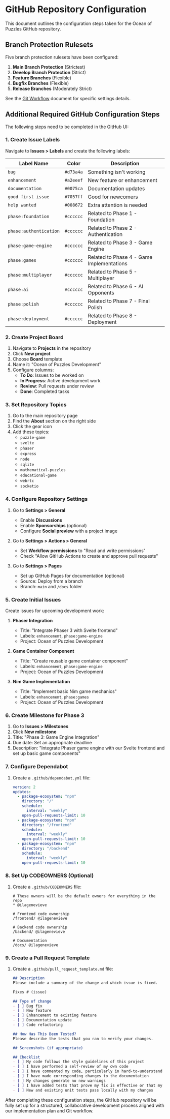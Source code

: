 # GitHub Repository Configuration

This document outlines the configuration steps taken for the Ocean of Puzzles GitHub repository.

## Branch Protection Rulesets

Five branch protection rulesets have been configured:

1. **Main Branch Protection** (Strictest)
2. **Develop Branch Protection** (Strict)
3. **Feature Branches** (Flexible)
4. **Bugfix Branches** (Flexible)
5. **Release Branches** (Moderately Strict)

See the [Git Workflow](dev-workflow/git-workflow.md) document for specific settings details.

## Additional Required GitHub Configuration Steps

The following steps need to be completed in the GitHub UI:

### 1. Create Issue Labels

Navigate to **Issues > Labels** and create the following labels:

| Label Name | Color | Description |
|------------|-------|-------------|
| `bug` | `#d73a4a` | Something isn't working |
| `enhancement` | `#a2eeef` | New feature or enhancement |
| `documentation` | `#0075ca` | Documentation updates |
| `good first issue` | `#7057ff` | Good for newcomers |
| `help wanted` | `#008672` | Extra attention is needed |
| `phase:foundation` | `#cccccc` | Related to Phase 1 - Foundation |
| `phase:authentication` | `#cccccc` | Related to Phase 2 - Authentication |
| `phase:game-engine` | `#cccccc` | Related to Phase 3 - Game Engine |
| `phase:games` | `#cccccc` | Related to Phase 4 - Game Implementations |
| `phase:multiplayer` | `#cccccc` | Related to Phase 5 - Multiplayer |
| `phase:ai` | `#cccccc` | Related to Phase 6 - AI Opponents |
| `phase:polish` | `#cccccc` | Related to Phase 7 - Final Polish |
| `phase:deployment` | `#cccccc` | Related to Phase 8 - Deployment |

### 2. Create Project Board

1. Navigate to **Projects** in the repository
2. Click **New project**
3. Choose **Board** template
4. Name it: "Ocean of Puzzles Development"
5. Configure columns:
   - **To Do**: Issues to be worked on
   - **In Progress**: Active development work
   - **Review**: Pull requests under review
   - **Done**: Completed tasks

### 3. Set Repository Topics

1. Go to the main repository page
2. Find the **About** section on the right side
3. Click the gear icon
4. Add these topics:
   - `puzzle-game`
   - `svelte`
   - `phaser`
   - `express`
   - `node`
   - `sqlite`
   - `mathematical-puzzles`
   - `educational-game`
   - `webrtc`
   - `socketio`

### 4. Configure Repository Settings

1. Go to **Settings > General**
   - Enable **Discussions**
   - Enable **Sponsorships** (optional)
   - Configure **Social preview** with a project image

2. Go to **Settings > Actions > General**
   - Set **Workflow permissions** to "Read and write permissions"
   - Check "Allow GitHub Actions to create and approve pull requests"

3. Go to **Settings > Pages**
   - Set up GitHub Pages for documentation (optional)
   - Source: Deploy from a branch
   - Branch: `main` and `/docs` folder

### 5. Create Initial Issues

Create issues for upcoming development work:

1. **Phaser Integration**
   - Title: "Integrate Phaser 3 with Svelte frontend"
   - Labels: `enhancement`, `phase:game-engine`
   - Project: Ocean of Puzzles Development

2. **Game Container Component**
   - Title: "Create reusable game container component"
   - Labels: `enhancement`, `phase:game-engine`
   - Project: Ocean of Puzzles Development

3. **Nim Game Implementation**
   - Title: "Implement basic Nim game mechanics"
   - Labels: `enhancement`, `phase:games`
   - Project: Ocean of Puzzles Development

### 6. Create Milestone for Phase 3

1. Go to **Issues > Milestones**
2. Click **New milestone**
3. Title: "Phase 3: Game Engine Integration"
4. Due date: Set an appropriate deadline
5. Description: "Integrate Phaser game engine with our Svelte frontend and set up basic game components"

### 7. Configure Dependabot

1. Create a `.github/dependabot.yml` file:
   ```yaml
   version: 2
   updates:
     - package-ecosystem: "npm"
       directory: "/"
       schedule:
         interval: "weekly"
       open-pull-requests-limit: 10
     - package-ecosystem: "npm"
       directory: "/frontend"
       schedule:
         interval: "weekly"
       open-pull-requests-limit: 10
     - package-ecosystem: "npm"
       directory: "/backend"
       schedule:
         interval: "weekly"
       open-pull-requests-limit: 10
   ```

### 8. Set Up CODEOWNERS (Optional)

1. Create a `.github/CODEOWNERS` file:
   ```
   # These owners will be the default owners for everything in the repo
   * @ilagenevieve

   # Frontend code ownership
   /frontend/ @ilagenevieve

   # Backend code ownership
   /backend/ @ilagenevieve

   # Documentation
   /docs/ @ilagenevieve
   ```

### 9. Create a Pull Request Template

1. Create a `.github/pull_request_template.md` file:
   ```markdown
   ## Description
   Please include a summary of the change and which issue is fixed. 
   
   Fixes # (issue)
   
   ## Type of change
   - [ ] Bug fix
   - [ ] New feature
   - [ ] Enhancement to existing feature
   - [ ] Documentation update
   - [ ] Code refactoring
   
   ## How Has This Been Tested?
   Please describe the tests that you ran to verify your changes.
   
   ## Screenshots (if appropriate)
   
   ## Checklist
   - [ ] My code follows the style guidelines of this project
   - [ ] I have performed a self-review of my own code
   - [ ] I have commented my code, particularly in hard-to-understand areas
   - [ ] I have made corresponding changes to the documentation
   - [ ] My changes generate no new warnings
   - [ ] I have added tests that prove my fix is effective or that my feature works
   - [ ] New and existing unit tests pass locally with my changes
   ```

After completing these configuration steps, the GitHub repository will be fully set up for a structured, collaborative development process aligned with our implementation plan and Git workflow.